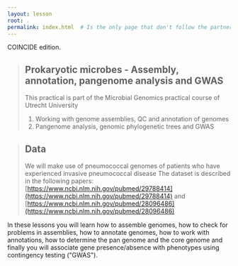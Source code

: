 ```yaml
---
layout: lesson
root: .
permalink: index.html  # Is the only page that don't follow the partner /:path/index.html
---
```


COINCIDE edition.

> ## Prokaryotic microbes - Assembly, annotation, pangenome analysis and GWAS
> This practical is part of the Microbial Genomics practical course of Utrecht University
>  
> 1.  Working with genome assemblies, QC and annotation of genomes
> 2.  Pangenome analysis, genomic phylogenetic trees and GWAS

> ## Data
>
> We will make use of pneumococcal genomes of patients who have experienced invasive pneumococcal disease
> The dataset is described in the following papers: 
> [https://www.ncbi.nlm.nih.gov/pubmed/29788414](https://www.ncbi.nlm.nih.gov/pubmed/29788414) and [https://www.ncbi.nlm.nih.gov/pubmed/28096486](https://www.ncbi.nlm.nih.gov/pubmed/28096486)
>

In these lessons you will learn how to assemble genomes, how to check for problems in assemblies, how to annotate genomes, how to work with annotations, how to determine the pan genome and the core genome and finally you will associate gene presence/absence with phenotypes using contingency testing ("GWAS"). 

